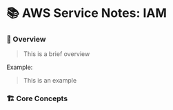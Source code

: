 # 📚 AWS Service Notes: IAM

### 📖 Overview
> This is a brief overview

Example: 
> This is an example

### 🏗️ Core Concepts
